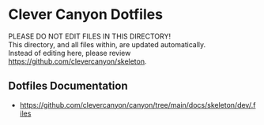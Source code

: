 # Clever Canyon Dotfiles

PLEASE DO NOT EDIT FILES IN THIS DIRECTORY!<br />
This directory, and all files within, are updated automatically.<br />
Instead of editing here, please review <https://github.com/clevercanyon/skeleton>.

## Dotfiles Documentation

-   <https://github.com/clevercanyon/canyon/tree/main/docs/skeleton/dev/.files>
